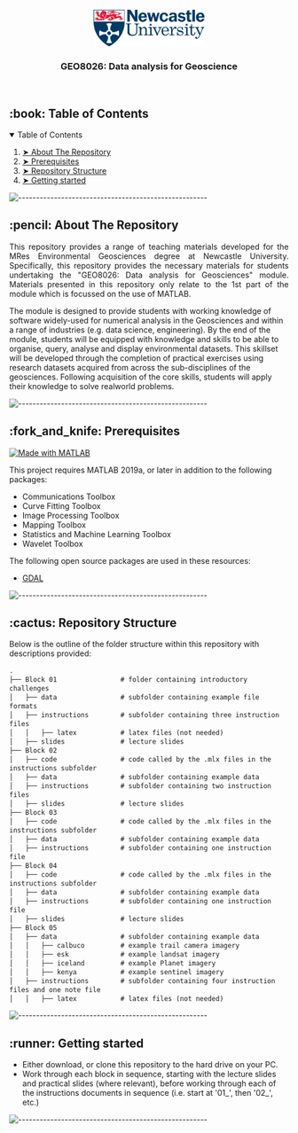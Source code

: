 <p align="center"> 
  <img src="/Block 01/instructions/latex/logo.png" alt="NCL Logo" width="200px">
</p>
<h3 align="center"> GEO8026: Data analysis for Geoscience </h3>  
</br>

<!-- TABLE OF CONTENTS -->
<h2 id="table-of-contents"> :book: Table of Contents</h2>

<details open="open">
  <summary>Table of Contents</summary>
  <ol>
    <li><a href="#about-the-repository"> ➤ About The Repository</a></li>
    <li><a href="#prerequisites"> ➤ Prerequisites</a></li>
    <li><a href="#Repository Structure"> ➤ Repository Structure</a></li>
    <li><a href="#Getting started"> ➤ Getting started</a></li>
  </ol>
</details>

![-----------------------------------------------------](https://raw.githubusercontent.com/andreasbm/readme/master/assets/lines/aqua.png)

<!-- ABOUT THE PROJECT -->
<h2 id="about-the-repository"> :pencil: About The Repository</h2>

<p align="justify"> 
This repository provides a range of teaching materials developed for the MRes Environmental Geosciences degree at Newcastle University. Specifically, this repository provides the necessary materials for students undertaking the "GEO8026: Data analysis for Geosciences" module. Materials presented in this repository only relate to the 1st part of the module which is focussed on the use of MATLAB.
	
The module is designed to provide students with working knowledge of software widely-used for numerical analysis in the Geosciences and within a range of industries (e.g. data science, engineering). By the end of the module, students will be equipped with knowledge and skills to be able to organise, query, analyse and display environmental datasets. This skillset will be developed through the completion of practical exercises using research datasets acquired from across the sub-disciplines of the geosciences. Following acquisition of the core skills, students will apply their knowledge to solve realworld problems.
</p>

![-----------------------------------------------------](https://raw.githubusercontent.com/andreasbm/readme/master/assets/lines/aqua.png)

<!-- PREREQUISITES -->
<h2 id="prerequisites"> :fork_and_knife: Prerequisites</h2>

[![Made with MATLAB](https://img.shields.io/badge/Made%20with-MATLAB-orange?style=for-the-badge&logo=MATLAB)](https://www.mathworks.com/products/matlab.html) <br>

This project requires MATLAB 2019a, or later in addition to the following packages:
* Communications Toolbox
* Curve Fitting Toolbox
* Image Processing Toolbox
* Mapping Toolbox
* Statistics and Machine Learning Toolbox
* Wavelet Toolbox

The following open source packages are used in these resources:
* [GDAL](https://gdal.org/)

![-----------------------------------------------------](https://raw.githubusercontent.com/andreasbm/readme/master/assets/lines/aqua.png)

<!-- Repository Structure -->
<h2 id="Repository Structure"> :cactus: Repository Structure</h2>
<p align="justify"> 
  
Below is the outline of the folder structure within this repository  with descriptions provided:

</p>

    .
    ├── Block 01                # folder containing introductory challenges
    │   ├── data                # subfolder containing example file formats
    │   ├── instructions        # subfolder containing three instruction files
    │   │   ├── latex           # latex files (not needed)
	│   ├── slides              # lecture slides
    ├── Block 02	
    │   ├── code                # code called by the .mlx files in the instructions subfolder
    │   ├── data                # subfolder containing example data
    │   ├── instructions        # subfolder containing two instruction files
	│   ├── slides              # lecture slides
    ├── Block 03	
    │   ├── code                # code called by the .mlx files in the instructions subfolder
    │   ├── data                # subfolder containing example data
    │   ├── instructions        # subfolder containing one instruction file
    ├── Block 04	
    │   ├── code                # code called by the .mlx files in the instructions subfolder
    │   ├── data                # subfolder containing example data
    │   ├── instructions        # subfolder containing one instruction file
	│   ├── slides              # lecture slides
    ├── Block 05	
    │   ├── data                # subfolder containing example data
    │   │   ├── calbuco         # example trail camera imagery
    │   │   ├── esk             # example landsat imagery
    │   │   ├── iceland         # example Planet imagery
    │   │   ├── kenya           # example sentinel imagery	
    │   ├── instructions        # subfolder containing four instruction files and one note file	
	│   │   ├── latex           # latex files (not needed)
 
  
![-----------------------------------------------------](https://raw.githubusercontent.com/andreasbm/readme/master/assets/lines/aqua.png)

<!-- Getting Started -->
<h2 id="Getting started"> :runner: Getting started</h2>
<p align="justify"> 
  
* Either download, or clone this repository to the hard drive on your PC.
* Work through each block in sequence, starting with the lecture slides and practical slides (where relevant), before working through each of the instructions documents in sequence (i.e. start at '01_', then '02_', etc.)

</p>


![-----------------------------------------------------](https://raw.githubusercontent.com/andreasbm/readme/master/assets/lines/aqua.png)

